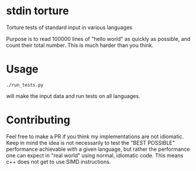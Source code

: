 # stdin torture
Torture tests of standard input in various languages

Purpose is to read 100000 lines of "hello world" as quickly as possible, and count their total number. This is much harder than you think.

# Usage 

``` shell
./run_tests.py 
```

will make the input data and run tests on all languages.

# Contributing
Feel free to make a PR if you think my implementations are not idiomatic.
Keep in mind the idea is not necessarily to test the "BEST POSSIBLE" performance achievable with a given language, but rather the performance one can
expect in "real world" using normal, idiomatic code. This means c++ does not get to use SIMD instructions.
